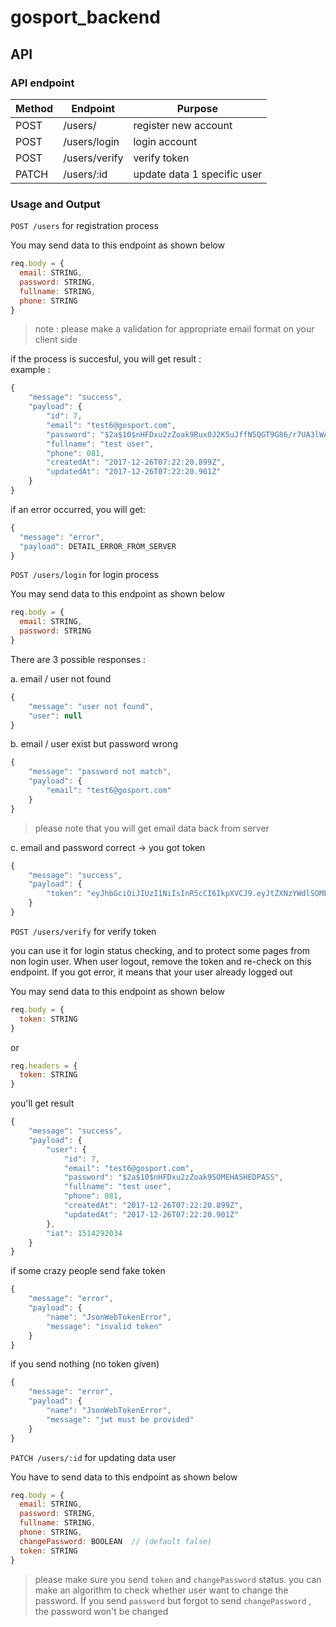 # gosport_backend

## API

### API endpoint 

| Method | Endpoint | Purpose |
|--------|----------|---------|
| POST    | /users/       | register new account |
| POST    | /users/login  | login account |
| POST    | /users/verify | verify token  |
| PATCH   | /users/:id    | update data 1 specific user  |


### Usage and Output

`POST /users` for registration process

You may send data to this endpoint as shown below 
```javascript
req.body = {
  email: STRING,
  password: STRING,
  fullname: STRING,
  phone: STRING
}
```
> note : please make a validation for appropriate email format on your client side

if the process is succesful, you will get result :  
example : 
```javascript
{
    "message": "success",
    "payload": {
        "id": 7,
        "email": "test6@gosport.com",
        "password": "$2a$10$nHFDxu2zZoak9Rux0J2K5uJffN5QGT9G86/r7UA3lWAfFRo3NxN/y",
        "fullname": "test user",
        "phone": 081,
        "createdAt": "2017-12-26T07:22:20.899Z",
        "updatedAt": "2017-12-26T07:22:20.901Z"
    }
}

```

if an error occurred, you will get: 
```javascript
{
  "message": "error",
  "payload": DETAIL_ERROR_FROM_SERVER
}
```


`POST /users/login` for login process

You may send data to this endpoint as shown below 
```javascript
req.body = {
  email: STRING,
  password: STRING
}
```

There are 3 possible responses : 

a. email / user not found
```javascript
{
    "message": "user not found",
    "user": null
}
```

b. email / user exist but password wrong 
```javascript
{
    "message": "password not match",
    "payload": {
        "email": "test6@gosport.com"
    }
}
```
> please note that you will get email data back from server

c. email and password correct -> you got token
```javascript
{
    "message": "success",
    "payload": {
        "token": "eyJhbGciOiJIUzI1NiIsInR5cCI6IkpXVCJ9.eyJtZXNzYWdlSOMEEXAMPLETOKEN"
    }
}
```

`POST /users/verify` for verify token

you can use it for login status checking, and to protect some pages from non login user. 
When user logout, remove the token and re-check on this endpoint. If you got error, it means that your user already logged out

You may send data to this endpoint as shown below 
```javascript
req.body = {
  token: STRING
}
```
or 
```javascript
req.headers = {
  token: STRING
}
```

you'll get result 
```javascript
{
    "message": "success",
    "payload": {
        "user": {
            "id": 7,
            "email": "test6@gosport.com",
            "password": "$2a$10$nHFDxu2zZoak9SOMEHASHEDPASS",
            "fullname": "test user",
            "phone": 081,
            "createdAt": "2017-12-26T07:22:20.899Z",
            "updatedAt": "2017-12-26T07:22:20.901Z"
        },
        "iat": 1514292034
    }
}
```

if some crazy people send fake token 
```javascript
{
    "message": "error",
    "payload": {
        "name": "JsonWebTokenError",
        "message": "invalid token"
    }
}

```
if you send nothing (no token given) 
```javascript
{
    "message": "error",
    "payload": {
        "name": "JsonWebTokenError",
        "message": "jwt must be provided"
    }
}
```

`PATCH /users/:id` for updating data user

You have to send data to this endpoint as shown below 
```javascript
req.body = {
  email: STRING,
  password: STRING,
  fullname: STRING,
  phone: STRING,
  changePassword: BOOLEAN  // (default false)
  token: STRING
}
```
> please make sure you send `token` and `changePassword` status. you can make an algorithm to check whether user want to change the password. If you send `password` but forgot to send `changePassword` , the password won't be changed 